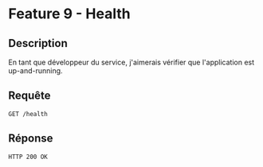 # Feature 9 - Health

## Description

En tant que développeur du service, j'aimerais vérifier que l'application est up-and-running.

## Requête

`GET /health`

## Réponse

`HTTP 200 OK`
